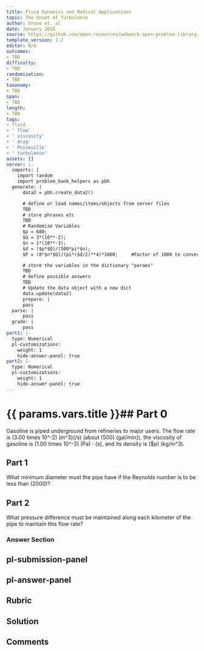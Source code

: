 ```yaml
---
title: Fluid Dynamics and Medical Applications
topic: The Onset of Turbulence
author: Urone et. al
date: January 2018
source: https://github.com/open-resources/webwork-open-problem-library/tree/master/Contrib/BrockPhysics/College_Physics_Urone/12.Fluid_Dynamics_and_Medical_Applications/12-05.The_Onset_of_Turbulence/NU_U17_12_05_009.pg
template_version: 1.2
editor: N/A
outcomes:
- TBD
difficulty:
- TBD
randomization:
- TBD
taxonomy:
- TBD
span:
- TBD
length:
- TBD
tags:
- fluid
- ' flow'
- ' viscosity'
- ' drag'
- ' Poiseuille'
- ' turbulence'
assets: []
server: |-
  imports: |
    import random
    import problem_bank_helpers as pbh
  generate: |
      data2 = pbh.create_data2()

      # define or load names/items/objects from server files
      TBD
      # store phrases etc
      TBD
      # Randomize Variables
      $p = 680;
      $Q = 3*(10**-2);
      $n = 1*(10**-3);
      $d = ($p*$Q)/(500*pi*$n);
      $P = (8*$n*$Q)/(pi*($d/2)**4)*1000;     #Factor of 1000 to convert from Pa/m -> Pa/km.

      # store the variables in the dictionary "params"
      TBD
      # define possible answers
      TBD
      # Update the data object with a new dict
      data.update(data2)
      prepare: |
      pass
  parse: |
      pass
  grade: |
      pass
part1: |-
  type: Numerical
  pl-customizations:
    weight: 1
    hide-answer-panel: true
part2: |-
  type: Numerical
  pl-customizations:
    weight: 1
    hide-answer-panel: true
---
```


# {{ params.vars.title }}## Part 0 
Gasoline is piped underground from refineries to major users. The flow rate is (3.00 times 10^-2) (m^3)(/s) (about (500) (gal/min)), the viscosity of gasoline is (1.00 times 10^-3) (Pa) $\cdot$ (s), and its density is ($p) (kg/m^3). 
## Part 1 
What minimum diameter must the pipe have if the Reynolds number is to be less than (2000)? 
## Part 2 
What pressure difference must be maintained along each kilometer of the pipe to maintain this flow rate? 


### Answer Section 


## pl-submission-panel 


## pl-answer-panel 


## Rubric 


## Solution 


## Comments 


